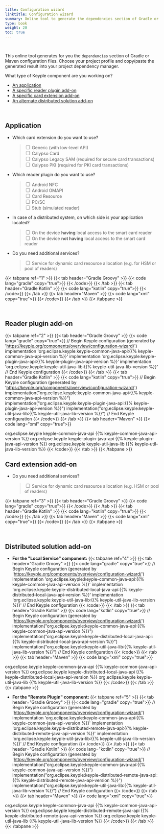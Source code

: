 ```yaml
---
title: Configuration wizard
linktitle: Configuration wizard
summary: Online tool to generate the dependencies section of Gradle or Maven configuration files.
type: book
weight: 20
toc: true
---
```


<br>

This online tool generates for you the `dependencies` section of Gradle or Maven configuration files.
Choose your project profile and copy/paste the generated result into your project dependency manager.

What type of Keyple component are you working on?
- [An application](#application)
- [A specific reader plugin add-on](#reader-plugin-add-on)
- [A specific card extension add-on](#card-extension-add-on)
- [An alternate distributed solution add-on](#distributed-solution-add-on)

<br>

## Application

- Which card extension do you want to use?
  >  <div>
  >    <input type="checkbox" id="cardGeneric" onclick="javascript:updateAppDependencies(1, this);">
  >    <label for="cardGeneric">Generic (with low-level API)</label>
  >  </div>
  >  <div>
  >    <input type="checkbox" id="cardCalypso" onclick="javascript:updateAppDependencies(1, this);">
  >    <label for="cardCalypso">Calypso Card</label>
  >  </div>
  >  <div>
  >    <input type="checkbox" id="cardCalypsoLegacySam" onclick="javascript:updateAppDependencies(1, this);">
  >    <label for="cardCalypsoLegacySam">Calypso Legacy SAM (required for secure card transactions)</label>
  >  </div>
  >  <div>
  >    <input type="checkbox" id="cardCalypsoPki" onclick="javascript:updateAppDependencies(1, this);">
  >    <label for="cardCalypsoPki">Calypso PKI (required for PKI card transactions)</label>
  >  </div>

- Which reader plugin do you want to use?
  >  <div>
  >    <input type="checkbox" id="pluginAndroidNfc" onclick="javascript:updateAppDependencies(1, this);">
  >    <label for="pluginAndroidNfc">Android NFC</label>
  >  </div>
  >  <div>
  >    <input type="checkbox" id="pluginAndroidOmapi" onclick="javascript:updateAppDependencies(1, this);">
  >    <label for="pluginAndroidOmapi">Android OMAPI</label>
  >  </div>
  >  <div>
  >    <input type="checkbox" id="pluginCardResource" onclick="javascript:updateAppDependencies(1, this);">
  >    <label for="pluginCardResource">Card Resource</label>
  >  </div>
  >  <div>
  >    <input type="checkbox" id="pluginPcsc" onclick="javascript:updateAppDependencies(1, this);">
  >    <label for="pluginPcsc">PC/SC</label>
  >  </div>
  >  <div>
  >    <input type="checkbox" id="pluginStub" onclick="javascript:updateAppDependencies(1, this);">
  >    <label for="pluginStub">Stub (simulated reader)</label>
  >  </div>

- In case of a distributed system, on which side is your application located?
  >  <div>
  >    <input type="checkbox" id="distributedLocal" onclick="javascript:updateAppDependencies(1, this);">
  >    <label for="distributedLocal">On the device <strong>having</strong> local access to the smart card reader</label>
  >  </div>
  >  <div>
  >    <input type="checkbox" id="distributedRemote" onclick="javascript:updateAppDependencies(1, this);">
  >    <label for="distributedRemote">On the device <strong>not having</strong> local access to the smart card reader</label>
  >  </div>

- Do you need additional services?
  >  <div>
  >    <input type="checkbox" id="serviceResource" onclick="javascript:updateAppDependencies(1, this);">
  >    <label for="serviceResource">Service for dynamic card resource allocation (e.g. for HSM or pool of readers)</label>
  >  </div>

{{< tabpane ref="1" >}}
{{< tab header="Gradle Groovy" >}}
{{< code lang="gradle" copy="true">}}
{{< /code>}}
{{< /tab >}}
{{< tab header="Gradle Kotlin" >}}
{{< code lang="kotlin" copy="true">}}
{{< /code>}}
{{< /tab >}}
{{< tab header="Maven" >}}
{{< code lang="xml" copy="true">}}
{{< /code>}}
{{< /tab >}}
{{< /tabpane >}}

<br>

## Reader plugin add-on

{{< tabpane ref="2" >}}
{{< tab header="Gradle Groovy" >}}
{{< code lang="gradle" copy="true">}}
// Begin Keyple configuration (generated by 'https://keyple.org/components/overview/configuration-wizard/')
implementation 'org.eclipse.keyple:keyple-common-java-api:{{% keyple-common-java-api-version %}}'
implementation 'org.eclipse.keyple:keyple-plugin-java-api:{{% keyple-plugin-java-api-version %}}'
implementation 'org.eclipse.keyple:keyple-util-java-lib:{{% keyple-util-java-lib-version %}}'
// End Keyple configuration
{{< /code>}}
{{< /tab >}}
{{< tab header="Gradle Kotlin" >}}
{{< code lang="kotlin" copy="true">}}
// Begin Keyple configuration (generated by 'https://keyple.org/components/overview/configuration-wizard/')
implementation("org.eclipse.keyple:keyple-common-java-api:{{% keyple-common-java-api-version %}}")
implementation("org.eclipse.keyple:keyple-plugin-java-api:{{% keyple-plugin-java-api-version %}}")
implementation("org.eclipse.keyple:keyple-util-java-lib:{{% keyple-util-java-lib-version %}}")
// End Keyple configuration
{{< /code>}}
{{< /tab >}}
{{< tab header="Maven" >}}
{{< code lang="xml" copy="true">}}
<!-- Begin Keyple configuration (generated by 'https://keyple.org/components/overview/configuration-wizard/') -->
<dependency>
  <groupId>org.eclipse.keyple</groupId>
  <artifactId>keyple-common-java-api</artifactId>
  <version>{{% keyple-common-java-api-version %}}</version>
</dependency>
<dependency>
  <groupId>org.eclipse.keyple</groupId>
  <artifactId>keyple-plugin-java-api</artifactId>
  <version>{{% keyple-plugin-java-api-version %}}</version>
</dependency>
<dependency>
  <groupId>org.eclipse.keyple</groupId>
  <artifactId>keyple-util-java-lib</artifactId>
  <version>{{% keyple-util-java-lib-version %}}</version>
</dependency>
<!-- End Keyple configuration -->
{{< /code>}}
{{< /tab >}}
{{< /tabpane >}}

<br>

## Card extension add-on

- Do you need additional services?
  >  <div>
  >    <input type="checkbox" id="cardServiceResource" onclick="javascript:updateCardDependencies(3, this);">
  >    <label for="cardServiceResource">Service for dynamic card resource allocation (e.g. HSM or pool of readers)</label>
  >  </div>

{{< tabpane ref="3" >}}
{{< tab header="Gradle Groovy" >}}
{{< code lang="gradle" copy="true">}}
{{< /code>}}
{{< /tab >}}
{{< tab header="Gradle Kotlin" >}}
{{< code lang="kotlin" copy="true">}}
{{< /code>}}
{{< /tab >}}
{{< tab header="Maven" >}}
{{< code lang="xml" copy="true">}}
{{< /code>}}
{{< /tab >}}
{{< /tabpane >}}

<br>

## Distributed solution add-on

- **For the "Local Service" component:**
{{< tabpane ref="4" >}}
{{< tab header="Gradle Groovy" >}}
{{< code lang="gradle" copy="true">}}
// Begin Keyple configuration (generated by 'https://keyple.org/components/overview/configuration-wizard/')
implementation 'org.eclipse.keyple:keyple-common-java-api:{{% keyple-common-java-api-version %}}'
implementation 'org.eclipse.keyple:keyple-distributed-local-java-api:{{% keyple-distributed-local-java-api-version %}}'
implementation 'org.eclipse.keyple:keyple-util-java-lib:{{% keyple-util-java-lib-version %}}'
// End Keyple configuration
{{< /code>}}
{{< /tab >}}
{{< tab header="Gradle Kotlin" >}}
{{< code lang="kotlin" copy="true">}}
// Begin Keyple configuration (generated by 'https://keyple.org/components/overview/configuration-wizard/')
implementation("org.eclipse.keyple:keyple-common-java-api:{{% keyple-common-java-api-version %}}")
implementation("org.eclipse.keyple:keyple-distributed-local-java-api:{{% keyple-distributed-local-java-api-version %}}")
implementation("org.eclipse.keyple:keyple-util-java-lib:{{% keyple-util-java-lib-version %}}")
// End Keyple configuration
{{< /code>}}
{{< /tab >}}
{{< tab header="Maven" >}}
{{< code lang="xml" copy="true">}}
<!-- Begin Keyple configuration (generated by 'https://keyple.org/components/overview/configuration-wizard/') -->
<dependency>
  <groupId>org.eclipse.keyple</groupId>
  <artifactId>keyple-common-java-api</artifactId>
  <version>{{% keyple-common-java-api-version %}}</version>
</dependency>
<dependency>
  <groupId>org.eclipse.keyple</groupId>
  <artifactId>keyple-distributed-local-java-api</artifactId>
  <version>{{% keyple-distributed-local-java-api-version %}}</version>
</dependency>
<dependency>
  <groupId>org.eclipse.keyple</groupId>
  <artifactId>keyple-util-java-lib</artifactId>
  <version>{{% keyple-util-java-lib-version %}}</version>
</dependency>
<!-- End Keyple configuration -->
{{< /code>}}
{{< /tab >}}
{{< /tabpane >}}

- **For the "Remote Plugin" component:**
{{< tabpane ref="5" >}}
{{< tab header="Gradle Groovy" >}}
{{< code lang="gradle" copy="true">}}
// Begin Keyple configuration (generated by 'https://keyple.org/components/overview/configuration-wizard/')
implementation 'org.eclipse.keyple:keyple-common-java-api:{{% keyple-common-java-api-version %}}'
implementation 'org.eclipse.keyple:keyple-distributed-remote-java-api:{{% keyple-distributed-remote-java-api-version %}}'
implementation 'org.eclipse.keyple:keyple-util-java-lib:{{% keyple-util-java-lib-version %}}'
// End Keyple configuration
{{< /code>}}
{{< /tab >}}
{{< tab header="Gradle Kotlin" >}}
{{< code lang="kotlin" copy="true">}}
// Begin Keyple configuration (generated by 'https://keyple.org/components/overview/configuration-wizard/')
implementation("org.eclipse.keyple:keyple-common-java-api:{{% keyple-common-java-api-version %}}")
implementation("org.eclipse.keyple:keyple-distributed-remote-java-api:{{% keyple-distributed-remote-java-api-version %}}")
implementation("org.eclipse.keyple:keyple-util-java-lib:{{% keyple-util-java-lib-version %}}")
// End Keyple configuration
{{< /code>}}
{{< /tab >}}
{{< tab header="Maven" >}}
{{< code lang="xml" copy="true">}}
<!-- Begin Keyple configuration (generated by 'https://keyple.org/components/overview/configuration-wizard/') -->
<dependency>
  <groupId>org.eclipse.keyple</groupId>
  <artifactId>keyple-common-java-api</artifactId>
  <version>{{% keyple-common-java-api-version %}}</version>
</dependency>
<dependency>
  <groupId>org.eclipse.keyple</groupId>
  <artifactId>keyple-distributed-remote-java-api</artifactId>
  <version>{{% keyple-distributed-remote-java-api-version %}}</version>
</dependency>
<dependency>
  <groupId>org.eclipse.keyple</groupId>
  <artifactId>keyple-util-java-lib</artifactId>
  <version>{{% keyple-util-java-lib-version %}}</version>
</dependency>
<!-- End Keyple configuration -->
{{< /code>}}
{{< /tab >}}
{{< /tabpane >}}

<!-- All groovy dependencies -->
<code id="all-groovy-dependencies" style="display:none">
<span id="keyple-common-java-api">implementation <span class="hljs-string">'org.eclipse.keyple:keyple-common-java-api:{{% keyple-common-java-api-version %}}'</span></span>
<span id="keyple-service-java-lib">implementation <span class="hljs-string">'org.eclipse.keyple:keyple-service-java-lib:{{% keyple-service-java-lib-version %}}'</span></span>
<span id="keyple-service-resource-java-lib">implementation <span class="hljs-string">'org.eclipse.keyple:keyple-service-resource-java-lib:{{% keyple-service-resource-java-lib-version %}}'</span></span>
<span id="keyple-util-java-lib">implementation <span class="hljs-string">'org.eclipse.keyple:keyple-util-java-lib:{{% keyple-util-java-lib-version %}}'</span></span>
<span id="keyple-card-calypso-java-lib">implementation <span class="hljs-string">'org.eclipse.keyple:keyple-card-calypso-java-lib:{{% keyple-card-calypso-java-lib-version %}}'</span></span>
<span id="keyple-card-calypso-crypto-legacysam-java-lib">implementation <span class="hljs-string">'org.eclipse.keyple:keyple-card-calypso-crypto-legacysam-java-lib:{{% keyple-card-calypso-crypto-legacysam-java-lib-version %}}'</span></span>
<span id="keyple-card-calypso-crypto-pki-java-lib">implementation <span class="hljs-string">'org.eclipse.keyple:keyple-card-calypso-crypto-pki-java-lib:{{% keyple-card-calypso-crypto-pki-java-lib-version %}}'</span></span>
<span id="keyple-card-generic-java-lib">implementation <span class="hljs-string">'org.eclipse.keyple:keyple-card-generic-java-lib:{{% keyple-card-generic-java-lib-version %}}'</span></span>
<span id="keyple-distributed-local-java-lib">implementation <span class="hljs-string">'org.eclipse.keyple:keyple-distributed-local-java-lib:{{% keyple-distributed-local-java-lib-version %}}'</span></span>
<span id="keyple-distributed-network-java-lib">implementation <span class="hljs-string">'org.eclipse.keyple:keyple-distributed-network-java-lib:{{% keyple-distributed-network-java-lib-version %}}'</span></span>
<span id="keyple-distributed-remote-java-lib">implementation <span class="hljs-string">'org.eclipse.keyple:keyple-distributed-remote-java-lib:{{% keyple-distributed-remote-java-lib-version %}}'</span></span>
<span id="keyple-plugin-android-nfc-java-lib">implementation <span class="hljs-string">'org.eclipse.keyple:keyple-plugin-android-nfc-java-lib:{{% keyple-plugin-android-nfc-java-lib-version %}}'</span></span>
<span id="keyple-plugin-android-omapi-java-lib">implementation <span class="hljs-string">'org.eclipse.keyple:keyple-plugin-android-omapi-java-lib:{{% keyple-plugin-android-omapi-java-lib-version %}}'</span></span>
<span id="keyple-plugin-cardresource-java-lib">implementation <span class="hljs-string">'org.eclipse.keyple:keyple-plugin-cardresource-java-lib:{{% keyple-plugin-cardresource-java-lib-version %}}'</span></span>
<span id="keyple-plugin-pcsc-java-lib">implementation <span class="hljs-string">'org.eclipse.keyple:keyple-plugin-pcsc-java-lib:{{% keyple-plugin-pcsc-java-lib-version %}}'</span></span>
<span id="keyple-plugin-stub-java-lib">implementation <span class="hljs-string">'org.eclipse.keyple:keyple-plugin-stub-java-lib:{{% keyple-plugin-stub-java-lib-version %}}'</span></span>
<span id="keypop-reader-java-api">implementation <span class="hljs-string">'org.eclipse.keypop:keypop-reader-java-api:{{% keypop-reader-java-api-version %}}'</span></span>
<span id="keypop-card-java-api">implementation <span class="hljs-string">'org.eclipse.keypop:keypop-card-java-api:{{% keypop-card-java-api-version %}}'</span></span>
<span id="keypop-calypso-card-java-api">implementation <span class="hljs-string">'org.eclipse.keypop:keypop-calypso-card-java-api:{{% keypop-calypso-card-java-api-version %}}'</span></span>
<span id="keypop-calypso-crypto-legacysam-java-api">implementation <span class="hljs-string">'org.eclipse.keypop:keypop-calypso-crypto-legacysam-java-api:{{% keypop-calypso-crypto-legacysam-java-api-version %}}'</span></span>
</code>

<!-- All kotlin dependencies -->
<code id="all-kotlin-dependencies" style="display:none">
<span id="keyple-common-java-api">implementation(<span class="hljs-string">"org.eclipse.keyple:keyple-common-java-api:{{% keyple-common-java-api-version %}}"</span>)</span>
<span id="keyple-service-java-lib">implementation(<span class="hljs-string">"org.eclipse.keyple:keyple-service-java-lib:{{% keyple-service-java-lib-version %}}"</span>)</span>
<span id="keyple-service-resource-java-lib">implementation(<span class="hljs-string">"org.eclipse.keyple:keyple-service-resource-java-lib:{{% keyple-service-resource-java-lib-version %}}"</span>)</span>
<span id="keyple-util-java-lib">implementation(<span class="hljs-string">"org.eclipse.keyple:keyple-util-java-lib:{{% keyple-util-java-lib-version %}}"</span>)</span>
<span id="keyple-card-calypso-java-lib">implementation(<span class="hljs-string">"org.eclipse.keyple:keyple-card-calypso-java-lib:{{% keyple-card-calypso-java-lib-version %}}"</span>)</span>
<span id="keyple-card-calypso-crypto-legacysam-java-lib">implementation(<span class="hljs-string">"org.eclipse.keyple:keyple-card-calypso-crypto-legacysam-java-lib:{{% keyple-card-calypso-crypto-legacysam-java-lib-version %}}"</span>)</span>
<span id="keyple-card-calypso-crypto-pki-java-lib">implementation(<span class="hljs-string">"org.eclipse.keyple:keyple-card-calypso-crypto-pki-java-lib:{{% keyple-card-calypso-crypto-pki-java-lib-version %}}"</span>)</span>
<span id="keyple-card-generic-java-lib">implementation(<span class="hljs-string">"org.eclipse.keyple:keyple-card-generic-java-lib:{{% keyple-card-generic-java-lib-version %}}"</span>)</span>
<span id="keyple-distributed-local-java-lib">implementation(<span class="hljs-string">"org.eclipse.keyple:keyple-distributed-local-java-lib:{{% keyple-distributed-local-java-lib-version %}}"</span>)</span>
<span id="keyple-distributed-network-java-lib">implementation(<span class="hljs-string">"org.eclipse.keyple:keyple-distributed-network-java-lib:{{% keyple-distributed-network-java-lib-version %}}"</span>)</span>
<span id="keyple-distributed-remote-java-lib">implementation(<span class="hljs-string">"org.eclipse.keyple:keyple-distributed-remote-java-lib:{{% keyple-distributed-remote-java-lib-version %}}"</span>)</span>
<span id="keyple-plugin-android-nfc-java-lib">implementation(<span class="hljs-string">"org.eclipse.keyple:keyple-plugin-android-nfc-java-lib:{{% keyple-plugin-android-nfc-java-lib-version %}}"</span>)</span>
<span id="keyple-plugin-android-omapi-java-lib">implementation(<span class="hljs-string">"org.eclipse.keyple:keyple-plugin-android-omapi-java-lib:{{% keyple-plugin-android-omapi-java-lib-version %}}"</span>)</span>
<span id="keyple-plugin-cardresource-java-lib">implementation(<span class="hljs-string">"org.eclipse.keyple:keyple-plugin-cardresource-java-lib:{{% keyple-plugin-cardresource-java-lib-version %}}"</span>)</span>
<span id="keyple-plugin-pcsc-java-lib">implementation(<span class="hljs-string">"org.eclipse.keyple:keyple-plugin-pcsc-java-lib:{{% keyple-plugin-pcsc-java-lib-version %}}"</span>)</span>
<span id="keyple-plugin-stub-java-lib">implementation(<span class="hljs-string">"org.eclipse.keyple:keyple-plugin-stub-java-lib:{{% keyple-plugin-stub-java-lib-version %}}"</span>)</span>
<span id="keypop-reader-java-api">implementation(<span class="hljs-string">"org.eclipse.keypop:keypop-reader-java-api:{{% keypop-reader-java-api-version %}}"</span>)</span>
<span id="keypop-card-java-api">implementation(<span class="hljs-string">"org.eclipse.keypop:keypop-card-java-api:{{% keypop-card-java-api-version %}}"</span>)</span>
<span id="keypop-calypso-card-java-api">implementation(<span class="hljs-string">"org.eclipse.keypop:keypop-calypso-card-java-api:{{% keypop-calypso-card-java-api-version %}}"</span>)</span>
<span id="keypop-calypso-crypto-legacysam-java-api">implementation(<span class="hljs-string">"org.eclipse.keypop:keypop-calypso-crypto-legacysam-java-api:{{% keypop-calypso-crypto-legacysam-java-api-version %}}"</span>)</span>
</code>

<!-- All maven dependencies -->
<pre style="display:none">
<code id="all-maven-dependencies">
<span id="keyple-common-java-api"><span class="hljs-tag">&lt;<span class="hljs-name">dependency</span>&gt;</span>
  <span class="hljs-tag">&lt;<span class="hljs-name">groupId</span>&gt;</span>org.eclipse.keyple<span class="hljs-tag">&lt;/<span class="hljs-name">groupId</span>&gt;</span>
  <span class="hljs-tag">&lt;<span class="hljs-name">artifactId</span>&gt;</span>keyple-common-java-api<span class="hljs-tag">&lt;/<span class="hljs-name">artifactId</span>&gt;</span>
  <span class="hljs-tag">&lt;<span class="hljs-name">version</span>&gt;</span>{{% keyple-common-java-api-version %}}<span class="hljs-tag">&lt;/<span class="hljs-name">version</span>&gt;</span>
<span class="hljs-tag">&lt;/<span class="hljs-name">dependency</span>&gt;</span></span>
<span id="keyple-service-java-lib"><span class="hljs-tag">&lt;<span class="hljs-name">dependency</span>&gt;</span>
  <span class="hljs-tag">&lt;<span class="hljs-name">groupId</span>&gt;</span>org.eclipse.keyple<span class="hljs-tag">&lt;/<span class="hljs-name">groupId</span>&gt;</span>
  <span class="hljs-tag">&lt;<span class="hljs-name">artifactId</span>&gt;</span>keyple-service-java-lib<span class="hljs-tag">&lt;/<span class="hljs-name">artifactId</span>&gt;</span>
  <span class="hljs-tag">&lt;<span class="hljs-name">version</span>&gt;</span>{{% keyple-service-java-lib-version %}}<span class="hljs-tag">&lt;/<span class="hljs-name">version</span>&gt;</span>
<span class="hljs-tag">&lt;/<span class="hljs-name">dependency</span>&gt;</span></span>
<span id="keyple-service-resource-java-lib"><span class="hljs-tag">&lt;<span class="hljs-name">dependency</span>&gt;</span>
  <span class="hljs-tag">&lt;<span class="hljs-name">groupId</span>&gt;</span>org.eclipse.keyple<span class="hljs-tag">&lt;/<span class="hljs-name">groupId</span>&gt;</span>
  <span class="hljs-tag">&lt;<span class="hljs-name">artifactId</span>&gt;</span>keyple-service-resource-java-lib<span class="hljs-tag">&lt;/<span class="hljs-name">artifactId</span>&gt;</span>
  <span class="hljs-tag">&lt;<span class="hljs-name">version</span>&gt;</span>{{% keyple-service-resource-java-lib-version %}}<span class="hljs-tag">&lt;/<span class="hljs-name">version</span>&gt;</span>
<span class="hljs-tag">&lt;/<span class="hljs-name">dependency</span>&gt;</span></span>
<span id="keyple-util-java-lib"><span class="hljs-tag">&lt;<span class="hljs-name">dependency</span>&gt;</span>
  <span class="hljs-tag">&lt;<span class="hljs-name">groupId</span>&gt;</span>org.eclipse.keyple<span class="hljs-tag">&lt;/<span class="hljs-name">groupId</span>&gt;</span>
  <span class="hljs-tag">&lt;<span class="hljs-name">artifactId</span>&gt;</span>keyple-util-java-lib<span class="hljs-tag">&lt;/<span class="hljs-name">artifactId</span>&gt;</span>
  <span class="hljs-tag">&lt;<span class="hljs-name">version</span>&gt;</span>{{% keyple-util-java-lib-version %}}<span class="hljs-tag">&lt;/<span class="hljs-name">version</span>&gt;</span>
<span class="hljs-tag">&lt;/<span class="hljs-name">dependency</span>&gt;</span></span>
<span id="keyple-card-calypso-java-lib"><span class="hljs-tag">&lt;<span class="hljs-name">dependency</span>&gt;</span>
  <span class="hljs-tag">&lt;<span class="hljs-name">groupId</span>&gt;</span>org.eclipse.keyple<span class="hljs-tag">&lt;/<span class="hljs-name">groupId</span>&gt;</span>
  <span class="hljs-tag">&lt;<span class="hljs-name">artifactId</span>&gt;</span>keyple-card-calypso-java-lib<span class="hljs-tag">&lt;/<span class="hljs-name">artifactId</span>&gt;</span>
  <span class="hljs-tag">&lt;<span class="hljs-name">version</span>&gt;</span>{{% keyple-card-calypso-java-lib-version %}}<span class="hljs-tag">&lt;/<span class="hljs-name">version</span>&gt;</span>
<span class="hljs-tag">&lt;/<span class="hljs-name">dependency</span>&gt;</span></span>
<span id="keyple-card-calypso-crypto-legacysam-java-lib"><span class="hljs-tag">&lt;<span class="hljs-name">dependency</span>&gt;</span>
  <span class="hljs-tag">&lt;<span class="hljs-name">groupId</span>&gt;</span>org.eclipse.keyple<span class="hljs-tag">&lt;/<span class="hljs-name">groupId</span>&gt;</span>
  <span class="hljs-tag">&lt;<span class="hljs-name">artifactId</span>&gt;</span>keyple-card-calypso-crypto-legacysam-java-lib<span class="hljs-tag">&lt;/<span class="hljs-name">artifactId</span>&gt;</span>
  <span class="hljs-tag">&lt;<span class="hljs-name">version</span>&gt;</span>{{% keyple-card-calypso-crypto-legacysam-java-lib-version %}}<span class="hljs-tag">&lt;/<span class="hljs-name">version</span>&gt;</span>
<span class="hljs-tag">&lt;/<span class="hljs-name">dependency</span>&gt;</span></span>
<span id="keyple-card-calypso-crypto-pki-java-lib"><span class="hljs-tag">&lt;<span class="hljs-name">dependency</span>&gt;</span>
  <span class="hljs-tag">&lt;<span class="hljs-name">groupId</span>&gt;</span>org.eclipse.keyple<span class="hljs-tag">&lt;/<span class="hljs-name">groupId</span>&gt;</span>
  <span class="hljs-tag">&lt;<span class="hljs-name">artifactId</span>&gt;</span>keyple-card-calypso-crypto-pki-java-lib<span class="hljs-tag">&lt;/<span class="hljs-name">artifactId</span>&gt;</span>
  <span class="hljs-tag">&lt;<span class="hljs-name">version</span>&gt;</span>{{% keyple-card-calypso-crypto-pki-java-lib-version %}}<span class="hljs-tag">&lt;/<span class="hljs-name">version</span>&gt;</span>
<span class="hljs-tag">&lt;/<span class="hljs-name">dependency</span>&gt;</span></span>
<span id="keyple-card-generic-java-lib"><span class="hljs-tag">&lt;<span class="hljs-name">dependency</span>&gt;</span>
  <span class="hljs-tag">&lt;<span class="hljs-name">groupId</span>&gt;</span>org.eclipse.keyple<span class="hljs-tag">&lt;/<span class="hljs-name">groupId</span>&gt;</span>
  <span class="hljs-tag">&lt;<span class="hljs-name">artifactId</span>&gt;</span>keyple-card-generic-java-lib<span class="hljs-tag">&lt;/<span class="hljs-name">artifactId</span>&gt;</span>
  <span class="hljs-tag">&lt;<span class="hljs-name">version</span>&gt;</span>{{% keyple-card-generic-java-lib-version %}}<span class="hljs-tag">&lt;/<span class="hljs-name">version</span>&gt;</span>
<span class="hljs-tag">&lt;/<span class="hljs-name">dependency</span>&gt;</span></span>
<span id="keyple-distributed-local-java-lib"><span class="hljs-tag">&lt;<span class="hljs-name">dependency</span>&gt;</span>
  <span class="hljs-tag">&lt;<span class="hljs-name">groupId</span>&gt;</span>org.eclipse.keyple<span class="hljs-tag">&lt;/<span class="hljs-name">groupId</span>&gt;</span>
  <span class="hljs-tag">&lt;<span class="hljs-name">artifactId</span>&gt;</span>keyple-distributed-local-java-lib<span class="hljs-tag">&lt;/<span class="hljs-name">artifactId</span>&gt;</span>
  <span class="hljs-tag">&lt;<span class="hljs-name">version</span>&gt;</span>{{% keyple-distributed-local-java-lib-version %}}<span class="hljs-tag">&lt;/<span class="hljs-name">version</span>&gt;</span>
<span class="hljs-tag">&lt;/<span class="hljs-name">dependency</span>&gt;</span></span>
<span id="keyple-distributed-network-java-lib"><span class="hljs-tag">&lt;<span class="hljs-name">dependency</span>&gt;</span>
  <span class="hljs-tag">&lt;<span class="hljs-name">groupId</span>&gt;</span>org.eclipse.keyple<span class="hljs-tag">&lt;/<span class="hljs-name">groupId</span>&gt;</span>
  <span class="hljs-tag">&lt;<span class="hljs-name">artifactId</span>&gt;</span>keyple-distributed-network-java-lib<span class="hljs-tag">&lt;/<span class="hljs-name">artifactId</span>&gt;</span>
  <span class="hljs-tag">&lt;<span class="hljs-name">version</span>&gt;</span>{{% keyple-distributed-network-java-lib-version %}}<span class="hljs-tag">&lt;/<span class="hljs-name">version</span>&gt;</span>
<span class="hljs-tag">&lt;/<span class="hljs-name">dependency</span>&gt;</span></span>
<span id="keyple-distributed-remote-java-lib"><span class="hljs-tag">&lt;<span class="hljs-name">dependency</span>&gt;</span>
  <span class="hljs-tag">&lt;<span class="hljs-name">groupId</span>&gt;</span>org.eclipse.keyple<span class="hljs-tag">&lt;/<span class="hljs-name">groupId</span>&gt;</span>
  <span class="hljs-tag">&lt;<span class="hljs-name">artifactId</span>&gt;</span>keyple-distributed-remote-java-lib<span class="hljs-tag">&lt;/<span class="hljs-name">artifactId</span>&gt;</span>
  <span class="hljs-tag">&lt;<span class="hljs-name">version</span>&gt;</span>{{% keyple-distributed-remote-java-lib-version %}}<span class="hljs-tag">&lt;/<span class="hljs-name">version</span>&gt;</span>
<span class="hljs-tag">&lt;/<span class="hljs-name">dependency</span>&gt;</span></span>
<span id="keyple-plugin-android-nfc-java-lib"><span class="hljs-tag">&lt;<span class="hljs-name">dependency</span>&gt;</span>
  <span class="hljs-tag">&lt;<span class="hljs-name">groupId</span>&gt;</span>org.eclipse.keyple<span class="hljs-tag">&lt;/<span class="hljs-name">groupId</span>&gt;</span>
  <span class="hljs-tag">&lt;<span class="hljs-name">artifactId</span>&gt;</span>keyple-plugin-android-nfc-java-lib<span class="hljs-tag">&lt;/<span class="hljs-name">artifactId</span>&gt;</span>
  <span class="hljs-tag">&lt;<span class="hljs-name">version</span>&gt;</span>{{% keyple-plugin-android-nfc-java-lib-version %}}<span class="hljs-tag">&lt;/<span class="hljs-name">version</span>&gt;</span>
<span class="hljs-tag">&lt;/<span class="hljs-name">dependency</span>&gt;</span></span>
<span id="keyple-plugin-android-omapi-java-lib"><span class="hljs-tag">&lt;<span class="hljs-name">dependency</span>&gt;</span>
  <span class="hljs-tag">&lt;<span class="hljs-name">groupId</span>&gt;</span>org.eclipse.keyple<span class="hljs-tag">&lt;/<span class="hljs-name">groupId</span>&gt;</span>
  <span class="hljs-tag">&lt;<span class="hljs-name">artifactId</span>&gt;</span>keyple-plugin-android-omapi-java-lib<span class="hljs-tag">&lt;/<span class="hljs-name">artifactId</span>&gt;</span>
  <span class="hljs-tag">&lt;<span class="hljs-name">version</span>&gt;</span>{{% keyple-plugin-android-omapi-java-lib-version %}}<span class="hljs-tag">&lt;/<span class="hljs-name">version</span>&gt;</span>
<span class="hljs-tag">&lt;/<span class="hljs-name">dependency</span>&gt;</span></span>
<span id="keyple-plugin-cardresource-java-lib"><span class="hljs-tag">&lt;<span class="hljs-name">dependency</span>&gt;</span>
  <span class="hljs-tag">&lt;<span class="hljs-name">groupId</span>&gt;</span>org.eclipse.keyple<span class="hljs-tag">&lt;/<span class="hljs-name">groupId</span>&gt;</span>
  <span class="hljs-tag">&lt;<span class="hljs-name">artifactId</span>&gt;</span>keyple-plugin-cardresource-java-lib<span class="hljs-tag">&lt;/<span class="hljs-name">artifactId</span>&gt;</span>
  <span class="hljs-tag">&lt;<span class="hljs-name">version</span>&gt;</span>{{% keyple-plugin-cardresource-java-lib-version %}}<span class="hljs-tag">&lt;/<span class="hljs-name">version</span>&gt;</span>
<span class="hljs-tag">&lt;/<span class="hljs-name">dependency</span>&gt;</span></span>
<span id="keyple-plugin-pcsc-java-lib"><span class="hljs-tag">&lt;<span class="hljs-name">dependency</span>&gt;</span>
  <span class="hljs-tag">&lt;<span class="hljs-name">groupId</span>&gt;</span>org.eclipse.keyple<span class="hljs-tag">&lt;/<span class="hljs-name">groupId</span>&gt;</span>
  <span class="hljs-tag">&lt;<span class="hljs-name">artifactId</span>&gt;</span>keyple-plugin-pcsc-java-lib<span class="hljs-tag">&lt;/<span class="hljs-name">artifactId</span>&gt;</span>
  <span class="hljs-tag">&lt;<span class="hljs-name">version</span>&gt;</span>{{% keyple-plugin-pcsc-java-lib-version %}}<span class="hljs-tag">&lt;/<span class="hljs-name">version</span>&gt;</span>
<span class="hljs-tag">&lt;/<span class="hljs-name">dependency</span>&gt;</span></span>
<span id="keyple-plugin-stub-java-lib"><span class="hljs-tag">&lt;<span class="hljs-name">dependency</span>&gt;</span>
  <span class="hljs-tag">&lt;<span class="hljs-name">groupId</span>&gt;</span>org.eclipse.keyple<span class="hljs-tag">&lt;/<span class="hljs-name">groupId</span>&gt;</span>
  <span class="hljs-tag">&lt;<span class="hljs-name">artifactId</span>&gt;</span>keyple-plugin-stub-java-lib<span class="hljs-tag">&lt;/<span class="hljs-name">artifactId</span>&gt;</span>
  <span class="hljs-tag">&lt;<span class="hljs-name">version</span>&gt;</span>{{% keyple-plugin-stub-java-lib-version %}}<span class="hljs-tag">&lt;/<span class="hljs-name">version</span>&gt;</span>
<span class="hljs-tag">&lt;/<span class="hljs-name">dependency</span>&gt;</span></span>
<span id="keypop-reader-java-api"><span class="hljs-tag">&lt;<span class="hljs-name">dependency</span>&gt;</span>
  <span class="hljs-tag">&lt;<span class="hljs-name">groupId</span>&gt;</span>org.eclipse.keypop<span class="hljs-tag">&lt;/<span class="hljs-name">groupId</span>&gt;</span>
  <span class="hljs-tag">&lt;<span class="hljs-name">artifactId</span>&gt;</span>keypop-reader-java-api<span class="hljs-tag">&lt;/<span class="hljs-name">artifactId</span>&gt;</span>
  <span class="hljs-tag">&lt;<span class="hljs-name">version</span>&gt;</span>{{% keypop-reader-java-api-version %}}<span class="hljs-tag">&lt;/<span class="hljs-name">version</span>&gt;</span>
<span class="hljs-tag">&lt;/<span class="hljs-name">dependency</span>&gt;</span></span>
<span id="keypop-card-java-api"><span class="hljs-tag">&lt;<span class="hljs-name">dependency</span>&gt;</span>
  <span class="hljs-tag">&lt;<span class="hljs-name">groupId</span>&gt;</span>org.eclipse.keypop<span class="hljs-tag">&lt;/<span class="hljs-name">groupId</span>&gt;</span>
  <span class="hljs-tag">&lt;<span class="hljs-name">artifactId</span>&gt;</span>keypop-card-java-api<span class="hljs-tag">&lt;/<span class="hljs-name">artifactId</span>&gt;</span>
  <span class="hljs-tag">&lt;<span class="hljs-name">version</span>&gt;</span>{{% keypop-card-java-api-version %}}<span class="hljs-tag">&lt;/<span class="hljs-name">version</span>&gt;</span>
<span class="hljs-tag">&lt;/<span class="hljs-name">dependency</span>&gt;</span></span>
<span id="keypop-calypso-card-java-api"><span class="hljs-tag">&lt;<span class="hljs-name">dependency</span>&gt;</span>
  <span class="hljs-tag">&lt;<span class="hljs-name">groupId</span>&gt;</span>org.eclipse.keypop<span class="hljs-tag">&lt;/<span class="hljs-name">groupId</span>&gt;</span>
  <span class="hljs-tag">&lt;<span class="hljs-name">artifactId</span>&gt;</span>keypop-calypso-card-java-api<span class="hljs-tag">&lt;/<span class="hljs-name">artifactId</span>&gt;</span>
  <span class="hljs-tag">&lt;<span class="hljs-name">version</span>&gt;</span>{{% keypop-calypso-card-java-api-version %}}<span class="hljs-tag">&lt;/<span class="hljs-name">version</span>&gt;</span>
<span class="hljs-tag">&lt;/<span class="hljs-name">dependency</span>&gt;</span></span>
<span id="keypop-calypso-crypto-legacysam-java-api"><span class="hljs-tag">&lt;<span class="hljs-name">dependency</span>&gt;</span>
  <span class="hljs-tag">&lt;<span class="hljs-name">groupId</span>&gt;</span>org.eclipse.keypop<span class="hljs-tag">&lt;/<span class="hljs-name">groupId</span>&gt;</span>
  <span class="hljs-tag">&lt;<span class="hljs-name">artifactId</span>&gt;</span>keypop-calypso-crypto-legacysam-java-api<span class="hljs-tag">&lt;/<span class="hljs-name">artifactId</span>&gt;</span>
  <span class="hljs-tag">&lt;<span class="hljs-name">version</span>&gt;</span>{{% keypop-calypso-crypto-legacysam-java-api-version %}}<span class="hljs-tag">&lt;/<span class="hljs-name">version</span>&gt;</span>
<span class="hljs-tag">&lt;/<span class="hljs-name">dependency</span>&gt;</span></span>
</code>
</pre>
<script type="text/javascript">
document.body.onload = function() {
    updateAppDependencies(1, null);
    updateCardDependencies(3, null);
};
</script>